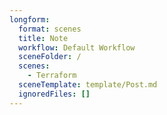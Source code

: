 ```yaml
---
longform:
  format: scenes
  title: Note
  workflow: Default Workflow
  sceneFolder: /
  scenes:
    - Terraform
  sceneTemplate: template/Post.md
  ignoredFiles: []
---
```

